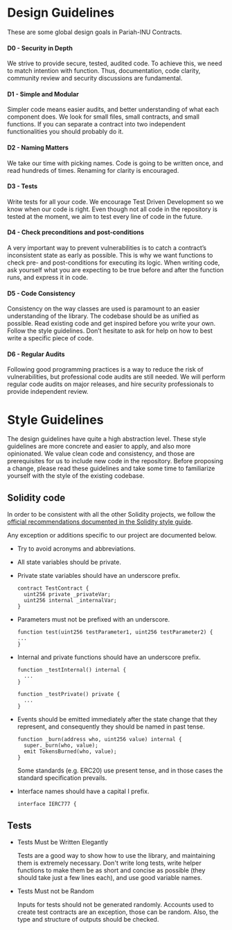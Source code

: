 Design Guidelines
=======

These are some global design goals in Pariah-INU Contracts.

#### D0 - Security in Depth
We strive to provide secure, tested, audited code. To achieve this, we need to match intention with function. Thus, documentation, code clarity, community review and security discussions are fundamental.

#### D1 - Simple and Modular
Simpler code means easier audits, and better understanding of what each component does. We look for small files, small contracts, and small functions. If you can separate a contract into two independent functionalities you should probably do it.

#### D2 - Naming Matters

We take our time with picking names. Code is going to be written once, and read hundreds of times. Renaming for clarity is encouraged.

#### D3 - Tests

Write tests for all your code. We encourage Test Driven Development so we know when our code is right. Even though not all code in the repository is tested at the moment, we aim to test every line of code in the future.

#### D4 - Check preconditions and post-conditions

A very important way to prevent vulnerabilities is to catch a contract’s inconsistent state as early as possible. This is why we want functions to check pre- and post-conditions for executing its logic. When writing code, ask yourself what you are expecting to be true before and after the function runs, and express it in code.

#### D5 - Code Consistency

Consistency on the way classes are used is paramount to an easier understanding of the library. The codebase should be as unified as possible. Read existing code and get inspired before you write your own. Follow the style guidelines. Don’t hesitate to ask for help on how to best write a specific piece of code.

#### D6 - Regular Audits
Following good programming practices is a way to reduce the risk of vulnerabilities, but professional code audits are still needed. We will perform regular code audits on major releases, and hire security professionals to provide independent review.

# Style Guidelines

The design guidelines have quite a high abstraction level. These style guidelines are more concrete and easier to apply, and also more opinionated. We value clean code and consistency, and those are prerequisites for us to include new code in the repository. Before proposing a change, please read these guidelines and take some time to familiarize yourself with the style of the existing codebase.

## Solidity code

In order to be consistent with all the other Solidity projects, we follow the
[official recommendations documented in the Solidity style guide](http://solidity.readthedocs.io/en/latest/style-guide.html).

Any exception or additions specific to our project are documented below.

* Try to avoid acronyms and abbreviations.

* All state variables should be private.

* Private state variables should have an underscore prefix.

    ```
    contract TestContract {
      uint256 private _privateVar;
      uint256 internal _internalVar;
    }
    ```

* Parameters must not be prefixed with an underscore.

    ```
    function test(uint256 testParameter1, uint256 testParameter2) {
    ...
    }
    ```

* Internal and private functions should have an underscore prefix.

    ```
    function _testInternal() internal {
      ...
    }
    ```

    ```
    function _testPrivate() private {
      ...
    }
    ```

* Events should be emitted immediately after the state change that they
  represent, and consequently they should be named in past tense.

    ```
    function _burn(address who, uint256 value) internal {
      super._burn(who, value);
      emit TokensBurned(who, value);
    }
    ```

  Some standards (e.g. ERC20) use present tense, and in those cases the
  standard specification prevails.
  
* Interface names should have a capital I prefix.

    ```
    interface IERC777 {
    ```


## Tests

* Tests Must be Written Elegantly

    Tests are a good way to show how to use the library, and maintaining them is extremely necessary. Don't write long tests, write helper functions to make them be as short and concise as possible (they should take just a few lines each), and use good variable names.

* Tests Must not be Random

    Inputs for tests should not be generated randomly. Accounts used to create test contracts are an exception, those can be random. Also, the type and structure of outputs should be checked.
